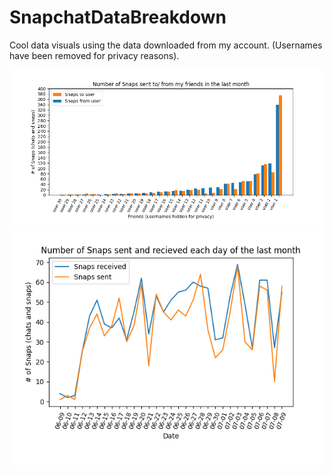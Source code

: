 # SnapchatDataBreakdown

Cool data visuals using the data downloaded from my account. (Usernames have been removed for privacy reasons).

![plot](./images/GeneralSnapGraph.png)
![plot](./images/SnapOverTimeGraph.png)
